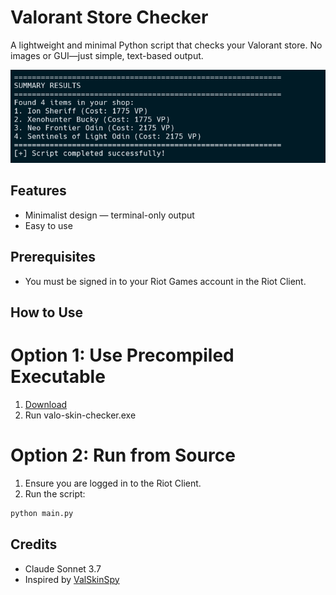 # Valorant Store Checker

A lightweight and minimal Python script that checks your Valorant store. No images or GUI—just simple, text-based output.

![Showcase](https://github.com/niicez/valo-store-checker/blob/main/docs/image_1.png?raw=true)

## Features

-   Minimalist design — terminal-only output
-   Easy to use

## Prerequisites

-   You must be signed in to your Riot Games account in the Riot Client.

## How to Use

# Option 1: Use Precompiled Executable

1. [Download](https://github.com/niicez/valo-store-checker/releases/download/v1.0/valo-skin-checker-x64.zip)
2. Run valo-skin-checker.exe

# Option 2: Run from Source

1. Ensure you are logged in to the Riot Client.
2. Run the script:

```bash
python main.py
```

## Credits

-   Claude Sonnet 3.7
-   Inspired by [ValSkinSpy](https://github.com/BlueFlareJinx/ValSkinSpy)
